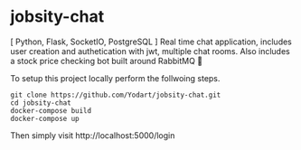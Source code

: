 # jobsity-chat
[ Python, Flask, SocketIO, PostgreSQL ] Real time chat application, includes user creation and authetication with jwt, multiple chat rooms. Also includes a stock price checking bot built around RabbitMQ  🐍 

To setup this project locally perform the follwoing steps.

```
git clone https://github.com/Yodart/jobsity-chat.git
cd jobsity-chat
docker-compose build
docker-compose up
```
Then simply visit http://localhost:5000/login 
